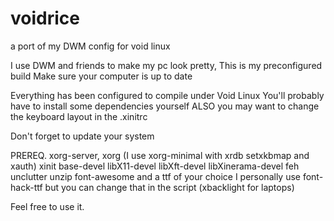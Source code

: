 # voidrice
a port of my DWM config for void linux

I use DWM and friends to make my pc look pretty, This is my preconfigured build
Make sure your computer is up to date

Everything has been configured to compile under Void Linux You'll probably have to install some dependencies yourself ALSO you may want to change the keyboard layout in the .xinitrc

Don't forget to update your system

PREREQ. xorg-server, xorg (I use xorg-minimal with xrdb setxkbmap and xauth) xinit base-devel libX11-devel libXft-devel libXinerama-devel feh unclutter unzip font-awesome and a ttf of your choice I personally use font-hack-ttf but you can change that in the script (xbacklight for laptops)

Feel free to use it.
